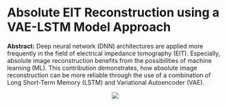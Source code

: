 # Absolute EIT Reconstruction using a VAE-LSTM Model Approach

**Abstract:** Deep neural network (DNN) architectures are
applied more frequently in the field of electrical impedance
tomography (EIT). Especially, absolute image reconstruction
benefits from the possibilities of machine learning
(ML). This contribution demonstrates, how absolute image
reconstruction can be more reliable through the use of
a combination of Long Short-Term Memory (LSTM) and
Variational Autoencoder (VAE).

<p align="center">
  <img src="images/breathing.gif">
</p>

<!---
## Architectures of the VAE-LSTM Models

### V1
If the training is successful, the model should be able to reconstruct voltage data more precisely because memory is included in the VAE.

![VAE_LSTM](images/VAE_LSTM.png)

- $N$ is the number of training samples
- The memory of the LSTM is $4$ in this case.
- $192$ is the dimension of the voltage vector

### V2 
_based on: [1]_

- The VAE model learns an embedding scheme that can infer the features of the training data.

![VAE_LSTM_V2](images/VAE_LSTM_V2.png)

### V3

![VAE_LSTM_V3](images/VAE_LSTM_V3.png)

___
[1] Lin, Shuyu, et al. "Anomaly detection for time series using vae-lstm hybrid model." ICASSP 2020-2020 IEEE International Conference on Acoustics, Speech and Signal Processing (ICASSP). Ieee, 2020.
--->
